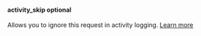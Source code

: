 #### activity_skip <def-type>optional</def-type>
Allows you to ignore this request in activity logging. [Learn more](/api/params/activity_skip.html)